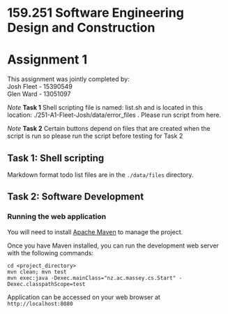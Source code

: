 # 159.251 Software Engineering Design and Construction
# Assignment 1

This assignment was jointly completed by: <br/>
Josh Fleet - 15390549 <br/>
Glen Ward - 13051097


*Note* **Task 1** Shell scripting file is named: list.sh and is located in this location: ./251-A1-Fleet-Josh/data/error_files . Please run script from here.

*Note* **Task 2** Certain buttons depend on files that are created when the script is run so please run the script before testing for Task 2

## Task 1: Shell scripting
Markdown format todo list files are in the `./data/files` directory.

## Task 2: Software Development
### Running the web application
You will need to install [Apache Maven](https://maven.apache.org/) to manage the project.

Once you have Maven installed, you can run the development web server with the following commands:

```
cd <project_directory>
mvn clean; mvn test
mvn exec:java -Dexec.mainClass="nz.ac.massey.cs.Start" -Dexec.classpathScope=test
```

Application can be accessed on your web browser at `http://localhost:8080`
